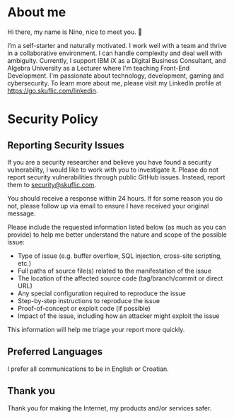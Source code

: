 # About me
Hi there, my name is Nino, nice to meet you. 👋

I’m a self-starter and naturally motivated. I work well with a team and thrive in a collaborative environment. I can handle complexity and deal well with ambiguity. Currently, I support IBM iX as a Digital Business Consultant, and Algebra University as a Lecturer where I'm teaching Front-End Development. I'm passionate about technology, development, gaming and cybersecurity. To learn more about me, please visit my LinkedIn profile at https://go.skuflic.com/linkedin.

# Security Policy
## Reporting Security Issues

If you are a security researcher and believe you have found a security vulnerability, I would like to work with you to investigate it.
Please do not report security vulnerabilities through public GitHub issues. Instead, report them to security@skuflic.com.

You should receive a response within 24 hours. If for some reason you do not, please follow up via email to ensure I have received your original message.

Please include the requested information listed below (as much as you can provide) to help me better understand the nature and scope of the possible issue:

- Type of issue (e.g. buffer overflow, SQL injection, cross-site scripting, etc.)
- Full paths of source file(s) related to the manifestation of the issue
- The location of the affected source code (tag/branch/commit or direct URL)
- Any special configuration required to reproduce the issue
- Step-by-step instructions to reproduce the issue
- Proof-of-concept or exploit code (if possible)
- Impact of the issue, including how an attacker might exploit the issue

This information will help me triage your report more quickly.

## Preferred Languages
I prefer all communications to be in English or Croatian.

## Thank you
Thank you for making the Internet, my products and/or services safer.

